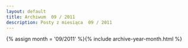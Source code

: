 ```yaml
---
layout: default
title: Archiwum  09 / 2011
description: Posty z miesiąca  09 / 2011
---
```

{% assign month = '09/2011' %}{% include archive-year-month.html %}
